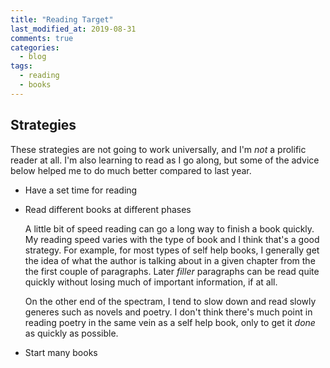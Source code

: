 ```yaml
---
title: "Reading Target"
last_modified_at: 2019-08-31
comments: true
categories:
  - blog
tags:
  - reading
  - books
---
```


## Strategies

These strategies are not going to work universally, and I'm *not* a prolific
reader at all. I'm also learning to read as I go along, but some of the advice
below helped me to do much better compared to last year.

- Have a set time for reading
- Read different books at different phases

  A little bit of speed reading can go a long way to finish a book quickly. My
  reading speed varies with the type of book and I think that's a good
  strategy. For example, for most types of self help books, I generally get the
  idea of what the author is talking about in a given chapter from the the
  first couple of paragraphs. Later _filler_ paragraphs can be read quite
  quickly without losing much of important information, if at all.

  On the other end of the spectram, I tend to slow down and read slowly generes
  such as novels and poetry. I don't think there's much point in reading poetry
  in the same vein as a self help book, only to get it *done* as quickly as
  possible.
- Start many books
